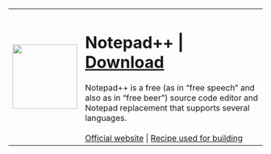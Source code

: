 # 

<table>
  <tr>
    <td>
      <img src="icons/Notepad%2B%2B.png" style="width:128"/>
    </td>
    <td>
      <h1>Notepad++ | <a href="https://github.com/sudo-give-me-coffee/wine_recipes/releases/download/downloads/Notepad++-x86_64.AppImage">Download</a></h1>
      Notepad++ is a free (as in “free speech” and also as in “free beer”) source code editor and Notepad replacement that supports several languages.
      <br><br>
      <a href="https://notepad-plus-plus.org/">Official website</a> | <a href="apps 32 bit/Notepad%2B%2B.yml">Recipe used for building</a>
    </td>
  </tr>
</table>
